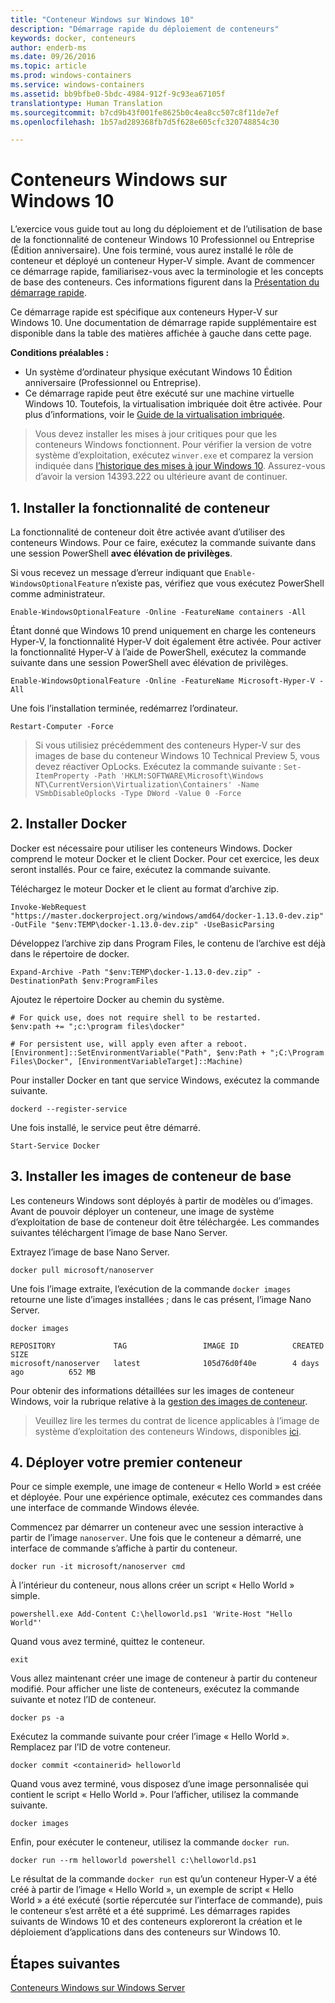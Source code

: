 ```yaml
---
title: "Conteneur Windows sur Windows 10"
description: "Démarrage rapide du déploiement de conteneurs"
keywords: docker, conteneurs
author: enderb-ms
ms.date: 09/26/2016
ms.topic: article
ms.prod: windows-containers
ms.service: windows-containers
ms.assetid: bb9bfbe0-5bdc-4984-912f-9c93ea67105f
translationtype: Human Translation
ms.sourcegitcommit: b7cd9b43f001fe8625b0c4ea8cc507c8f11de7ef
ms.openlocfilehash: 1b57ad289368fb7d5f628e605cfc320748854c30

---
```


# Conteneurs Windows sur Windows 10

L’exercice vous guide tout au long du déploiement et de l’utilisation de base de la fonctionnalité de conteneur Windows 10 Professionnel ou Entreprise (Édition anniversaire). Une fois terminé, vous aurez installé le rôle de conteneur et déployé un conteneur Hyper-V simple. Avant de commencer ce démarrage rapide, familiarisez-vous avec la terminologie et les concepts de base des conteneurs. Ces informations figurent dans la [Présentation du démarrage rapide](./quick_start.md).

Ce démarrage rapide est spécifique aux conteneurs Hyper-V sur Windows 10. Une documentation de démarrage rapide supplémentaire est disponible dans la table des matières affichée à gauche dans cette page.

**Conditions préalables :**

- Un système d’ordinateur physique exécutant Windows 10 Édition anniversaire (Professionnel ou Entreprise).   
- Ce démarrage rapide peut être exécuté sur une machine virtuelle Windows 10. Toutefois, la virtualisation imbriquée doit être activée. Pour plus d’informations, voir le [Guide de la virtualisation imbriquée](https://msdn.microsoft.com/en-us/virtualization/hyperv_on_windows/user_guide/nesting).

> Vous devez installer les mises à jour critiques pour que les conteneurs Windows fonctionnent. 
> Pour vérifier la version de votre système d’exploitation, exécutez `winver.exe` et comparez la version indiquée dans [l’historique des mises à jour Windows 10](https://support.microsoft.com/en-us/help/12387/windows-10-update-history). 
> Assurez-vous d’avoir la version 14393.222 ou ultérieure avant de continuer.

## 1. Installer la fonctionnalité de conteneur

La fonctionnalité de conteneur doit être activée avant d’utiliser des conteneurs Windows. Pour ce faire, exécutez la commande suivante dans une session PowerShell **avec élévation de privilèges**.

Si vous recevez un message d’erreur indiquant que `Enable-WindowsOptionalFeature` n’existe pas, vérifiez que vous exécutez PowerShell comme administrateur.

```none
Enable-WindowsOptionalFeature -Online -FeatureName containers -All
```

Étant donné que Windows 10 prend uniquement en charge les conteneurs Hyper-V, la fonctionnalité Hyper-V doit également être activée. Pour activer la fonctionnalité Hyper-V à l’aide de PowerShell, exécutez la commande suivante dans une session PowerShell avec élévation de privilèges.

```none
Enable-WindowsOptionalFeature -Online -FeatureName Microsoft-Hyper-V -All
```

Une fois l’installation terminée, redémarrez l’ordinateur.

```none
Restart-Computer -Force
```

> Si vous utilisiez précédemment des conteneurs Hyper-V sur des images de base du conteneur Windows 10 Technical Preview 5, vous devez réactiver OpLocks. Exécutez la commande suivante :  `Set-ItemProperty -Path 'HKLM:SOFTWARE\Microsoft\Windows NT\CurrentVersion\Virtualization\Containers' -Name VSmbDisableOplocks -Type DWord -Value 0 -Force`

## 2. Installer Docker

Docker est nécessaire pour utiliser les conteneurs Windows. Docker comprend le moteur Docker et le client Docker. Pour cet exercice, les deux seront installés. Pour ce faire, exécutez la commande suivante.

Téléchargez le moteur Docker et le client au format d’archive zip.

```none
Invoke-WebRequest "https://master.dockerproject.org/windows/amd64/docker-1.13.0-dev.zip" -OutFile "$env:TEMP\docker-1.13.0-dev.zip" -UseBasicParsing
```

Développez l’archive zip dans Program Files, le contenu de l’archive est déjà dans le répertoire de docker.

```none
Expand-Archive -Path "$env:TEMP\docker-1.13.0-dev.zip" -DestinationPath $env:ProgramFiles
```

Ajoutez le répertoire Docker au chemin du système.

```none
# For quick use, does not require shell to be restarted.
$env:path += ";c:\program files\docker"

# For persistent use, will apply even after a reboot.
[Environment]::SetEnvironmentVariable("Path", $env:Path + ";C:\Program Files\Docker", [EnvironmentVariableTarget]::Machine)
```

Pour installer Docker en tant que service Windows, exécutez la commande suivante.

```none
dockerd --register-service
```

Une fois installé, le service peut être démarré.

```none
Start-Service Docker
```

## 3. Installer les images de conteneur de base

Les conteneurs Windows sont déployés à partir de modèles ou d’images. Avant de pouvoir déployer un conteneur, une image de système d’exploitation de base de conteneur doit être téléchargée. Les commandes suivantes téléchargent l’image de base Nano Server.

Extrayez l’image de base Nano Server.

```none
docker pull microsoft/nanoserver
```

Une fois l’image extraite, l’exécution de la commande `docker images` retourne une liste d’images installées ; dans le cas présent, l’image Nano Server.

```none
docker images

REPOSITORY             TAG                 IMAGE ID            CREATED             SIZE
microsoft/nanoserver   latest              105d76d0f40e        4 days ago          652 MB
```

Pour obtenir des informations détaillées sur les images de conteneur Windows, voir la rubrique relative à la [gestion des images de conteneur](../management/manage_images.md).

> Veuillez lire les termes du contrat de licence applicables à l’image de système d’exploitation des conteneurs Windows, disponibles [ici](../Images_EULA.md).

## 4. Déployer votre premier conteneur

Pour ce simple exemple, une image de conteneur « Hello World » est créée et déployée. Pour une expérience optimale, exécutez ces commandes dans une interface de commande Windows élevée.

Commencez par démarrer un conteneur avec une session interactive à partir de l’image `nanoserver`. Une fois que le conteneur a démarré, une interface de commande s’affiche à partir du conteneur.  

```none
docker run -it microsoft/nanoserver cmd
```

À l’intérieur du conteneur, nous allons créer un script « Hello World » simple.

```none
powershell.exe Add-Content C:\helloworld.ps1 'Write-Host "Hello World"'
```   

Quand vous avez terminé, quittez le conteneur.

```none
exit
```

Vous allez maintenant créer une image de conteneur à partir du conteneur modifié. Pour afficher une liste de conteneurs, exécutez la commande suivante et notez l’ID de conteneur.

```none
docker ps -a
```

Exécutez la commande suivante pour créer l’image « Hello World ». Remplacez <containerid> par l’ID de votre conteneur.

```none
docker commit <containerid> helloworld
```

Quand vous avez terminé, vous disposez d’une image personnalisée qui contient le script « Hello World ». Pour l’afficher, utilisez la commande suivante.

```none
docker images
```

Enfin, pour exécuter le conteneur, utilisez la commande `docker run`.

```none
docker run --rm helloworld powershell c:\helloworld.ps1
```

Le résultat de la commande `docker run` est qu’un conteneur Hyper-V a été créé à partir de l’image « Hello World », un exemple de script « Hello World » a été exécuté (sortie répercutée sur l’interface de commande), puis le conteneur s’est arrêté et a été supprimé.
Les démarrages rapides suivants de Windows 10 et des conteneurs exploreront la création et le déploiement d’applications dans des conteneurs sur Windows 10.

## Étapes suivantes

[Conteneurs Windows sur Windows Server](./quick_start_windows_server.md)



<!--HONumber=Nov16_HO2-->


